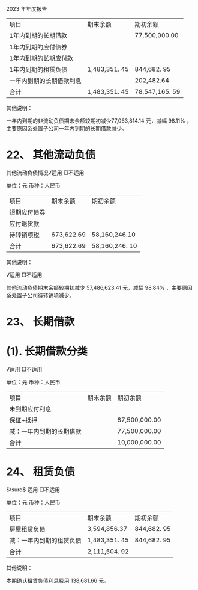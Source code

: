 2023 年年度报告  


<html><body><table><tr><td>项目</td><td>期末余额</td><td>期初余额</td></tr><tr><td>1年内到期的长期借款</td><td></td><td>77,500,000.00</td></tr><tr><td>1年内到期的应付债券</td><td></td><td></td></tr><tr><td>1年内到期的长期应付款</td><td></td><td></td></tr><tr><td>1年内到期的租赁负债</td><td>1,483,351. 45</td><td>844,682. 95</td></tr><tr><td>一年内到期的长期借款利息</td><td></td><td>202,482.64</td></tr><tr><td>合计</td><td>1,483,351. 45</td><td>78,547,165. 59</td></tr></table></body></html>  

其他说明：  

一年内到期的非流动负债期末余额较期初减少77,063,814.14 元，减幅 $9 8 . 1 1 \%$ ，主要原因系处置子公司一年内到期的长期借款减少。  

# 22、 其他流动负债  

其他流动负债情况√适用 □不适用  

单位：元  币种：人民币  


<html><body><table><tr><td>项目</td><td>期末余额</td><td>期初余额</td></tr><tr><td>短期应付债券</td><td></td><td></td></tr><tr><td>应付退货款</td><td></td><td></td></tr><tr><td>待转销项税</td><td>673,622.69</td><td>58,160,246.10</td></tr><tr><td>合计</td><td>673,622.69</td><td>58,160,246. 10</td></tr></table></body></html>  

其他说明：  

√适用 □不适用  

其他流动负债期末余额较期初减少 57,486,623.41 元，减幅 $9 8 . 8 4 \%$ ，主要原因系处置子公司待转销项减少。  

# 23、 长期借款  

# (1). 长期借款分类  

√适用 □不适用  

单位：元  币种：人民币  


<html><body><table><tr><td>项目</td><td>期末余额</td><td>期初余额</td></tr><tr><td>未到期应付利息</td><td></td><td></td></tr><tr><td>保证+抵押</td><td></td><td>87,500,000.00</td></tr><tr><td>减：一年内到期的长期借款</td><td></td><td>77,500,000.00</td></tr><tr><td>合计</td><td></td><td>10,000,000.00</td></tr></table></body></html>  

# 24、 租赁负债  

$\surd$ 适用 □不适用  

单位：元  币种：人民币  


<html><body><table><tr><td>项目</td><td>期末余额</td><td>期初余额</td></tr><tr><td>房屋租赁负债</td><td>3,594,856.37</td><td>844,682. 95</td></tr><tr><td>减：一年内到期的租赁负债</td><td>1,483,351. 45</td><td>844,682. 95</td></tr><tr><td>合计</td><td>2,111,504. 92</td><td></td></tr></table></body></html>  

其他说明：  

本期确认租赁负债利息费用 138,681.66 元。  